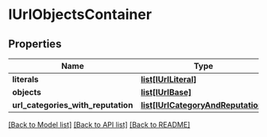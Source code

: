 # IUrlObjectsContainer

## Properties
Name | Type | Description | Notes
------------ | ------------- | ------------- | -------------
**literals** | [**list[IUrlLiteral]**](IUrlLiteral.md) |  | [optional] 
**objects** | [**list[IUrlBase]**](IUrlBase.md) |  | [optional] 
**url_categories_with_reputation** | [**list[IUrlCategoryAndReputation]**](IUrlCategoryAndReputation.md) |  | [optional] 

[[Back to Model list]](../README.md#documentation-for-models) [[Back to API list]](../README.md#documentation-for-api-endpoints) [[Back to README]](../README.md)


